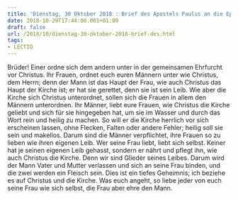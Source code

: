 ```yaml
---
title: 'Dienstag, 30 Oktober 2018 : Brief des Apostels Paulus an die Epheser 5,21-33.'
date: 2018-10-29T17:44:00.001+01:00
draft: false
url: /2018/10/dienstag-30-oktober-2018-brief-des.html
tags: 
- LECTIO
---
```


Brüder! Einer ordne sich dem andern unter in der gemeinsamen Ehrfurcht vor Christus. Ihr Frauen, ordnet euch euren Männern unter wie Christus, dem Herrn; denn der Mann ist das Haupt der Frau, wie auch Christus das Haupt der Kirche ist; er hat sie gerettet, denn sie ist sein Leib. Wie aber die Kirche sich Christus unterordnet, sollen sich die Frauen in allem den Männern unterordnen. Ihr Männer, liebt eure Frauen, wie Christus die Kirche geliebt und sich für sie hingegeben hat, um sie im Wasser und durch das Wort rein und heilig zu machen. So will er die Kirche herrlich vor sich erscheinen lassen, ohne Flecken, Falten oder andere Fehler; heilig soll sie sein und makellos. Darum sind die Männer verpflichtet, ihre Frauen so zu lieben wie ihren eigenen Leib. Wer seine Frau liebt, liebt sich selbst. Keiner hat je seinen eigenen Leib gehasst, sondern er nährt und pflegt ihn, wie auch Christus die Kirche. Denn wir sind Glieder seines Leibes. Darum wird der Mann Vater und Mutter verlassen und sich an seine Frau binden, und die zwei werden ein Fleisch sein. Dies ist ein tiefes Geheimnis; ich beziehe es auf Christus und die Kirche. Was euch angeht, so liebe jeder von euch seine Frau wie sich selbst, die Frau aber ehre den Mann.